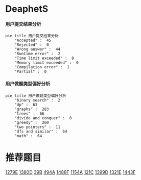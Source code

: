 # DeaphetS

<!-- tabs:start -->



#### **用户提交结果分析**

```mermaid
pie title 用户提交结果分析
    "Accepted" :  45
    "Rejected" :  0
    "Wrong answer" :  44
    "Runtime error" :  2
    "Time limit exceeded" :  8
    "Memory limit exceeded" :  0
    "Compilation error" :  1
    "Partial" :  0
```

#### **用户做题类型偏好分析**

```mermaid
pie title 用户做题类型偏好分析
    "binary search" :  2
    "dp" :  63
    "graphs" :  283
    "trees" :  66
    "divide and conquer" :  0
    "greedy" :  260
    "two pointers" :  11
    "dfs and similar" :  64
    "math" :  64
```



<!-- tabs:end -->
# 推荐题目
[1279E](https://codeforces.com/contest/1279/problem/E)
[1380D](https://codeforces.com/contest/1380/problem/D)
[39B](https://codeforces.com/contest/39/problem/B)
[494A](https://codeforces.com/contest/494/problem/A)
[1488F](https://codeforces.com/contest/1488/problem/F)
[1154A](https://codeforces.com/contest/1154/problem/A)
[121C](https://codeforces.com/contest/121/problem/C)
[1399D](https://codeforces.com/contest/1399/problem/D)
[1321E](https://codeforces.com/contest/1321/problem/E)
[1443F](https://codeforces.com/contest/1443/problem/F)
